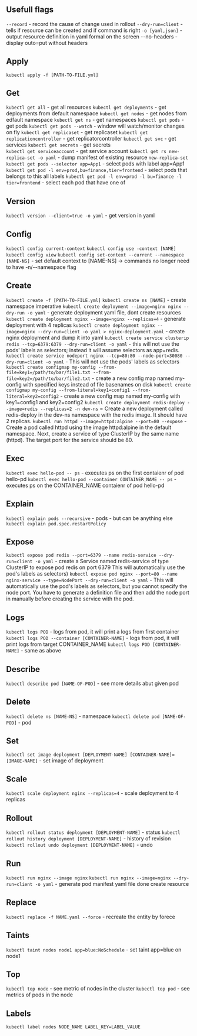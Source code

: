 ## Usefull flags 

`--record` - record the cause of change used in rollout
`--dry-run=client` - tells if resource can be created and if command  is right
`-o [yaml,json]` - output resource definition in yaml formal on the screen
--no-headers - display outo=put without headers

## Apply

`kubectl apply -f [PATH-TO-FILE.yml]`

## Get

`kubectl get all` - get all resources
`kubectl get deployments` - get deployments from default namespace
`kubectl get nodes` - get nodes from edfault namespace 
`kubectl get ns` - get namespaces 
`kubectl get pods` - get pods
`kubectl get pods --watch` - window will watch/monitor changes on fly
`kubectl get replicaset` - get replicaset
`kubectl get replicationcontroller` - get replicatorcontroller
`kubectl get svc` - get services
`kubectl get secrets` - get secrets   
`kubectl get serviceaccount` - get service account
`kubectl get rs new-replica-set -o yaml` - dump manifest of existing resource `new-replica-set`
`kubectl get pods --selector app=App1` - select pods with label app=App1
`kubectl get pod -l env=prod,bu=finance,tier=frontend` - select pods that belongs to this all labels
`kubectl get pod -l env=prod -l bu=finance -l tier=frontend` - select each pod that have one of

## Version

`kubectl version --client=true -o yaml` - get version in yaml

## Config

`kubectl config current-context`
`kubectl config use -context [NAME]`
`kubectl config view`
`kubectl config set-context --current --namespace [NAME-NS]` - set default context to [NAME-NS] -> commands no longer need to have -n/--namespace flag

## Create

`kubectl create -f [PATH-TO-FILE.yml]`
`kubectl create ns [NAME]` - create namespace imperative
`kubectl create deployment --image=nginx nginx --dry-run -o yaml` - generate deployment yaml file, dont create resources
`kubectl create deployment nginx --image=nginx --replicas=4` - generate deployment with 4 replicas
`kubectl create deployment nginx --image=nginx --dry-run=client -o yaml > nginx-deployment.yaml` - create nginx deployment and dump it into yaml
`kubectl create service clusterip redis --tcp=6379:6379 --dry-run=client -o yaml` - this will not use the pods' labels as selectors; instead it will assume selectors as app=redis.
`kubectl create service nodeport nginx --tcp=80:80 --node-port=30080 --dry-run=client -o yaml` - This will not use the pods' labels as selectors
`kubectl create configmap my-config --from-file=key1=/path/to/bar/file1.txt --from-file=key2=/path/to/bar/file2.txt` - create a new config map named my-config with specified keys instead of file basenames on disk
`kubectl create configmap my-config --from-literal=key1=config1 --from-literal=key2=config2` - create a new config map named my-config with key1=config1 and key2=config2
`kubectl create deployment redis-deploy --image=redis --replicas=2 -n dev-ns` = Create a new deployment called redis-deploy in the dev-ns namespace with the redis image. It should have 2 replicas.
`kubectl run httpd --image=httpd:alpine --port=80 --expose` - Create a pod called httpd using the image httpd:alpine in the default namespace. Next, create a service of type ClusterIP by the same name (httpd). The target port for the service should be 80.

## Exec 

`kubectl exec hello-pod -- ps` - executes ps on the first contaienr of pod hello-pd
`kubectl exec hello-pod --container CONTAINER_NAME -- ps` - executes ps on the CONTAINER_NAME contaienr of pod hello-pd

## Explain

`kubectl explain pods --recursive` - pods - but can be anything else
`kubectl explain pod.spec.restartPolicy` 

## Expose

`kubectl expose pod redis --port=6379 --name redis-service --dry-run=client -o yaml` - create a Service named redis-service of type ClusterIP to expose pod redis on port 6379 This will automatically use the pod's labels as selectors)
`kubectl expose pod nginx --port=80 --name nginx-service --type=NodePort --dry-run=client -o yaml` - This will automatically use the pod's labels as selectors, but you cannot specify the node port. You have to generate a definition file and then add the node port in manually before creating the service with the pod.

## Logs

`kubectl logs POD` - logs from pod, it will print a logs from first container
`kubectl logs POD --container [CONTAINER-NAME]` - logs from pod, it will print logs from target CONTAINER_NAME
`kubectl logs POD [CONTAINER-NAME]` - same as above 

## Describe

`kubectl describe pod [NAME-OF-POD]` - see more details abut given pod

## Delete

`kubectl delete ns [NAME-NS]` - namespace
`kubectl delete pod [NAME-OF-POD]` - pod

## Set 

`kubectl set image deployment [DEPLOYMENT-NAME] [CONTAINER-NAME]=[IMAGE-NAME]` - set image of deployment

## Scale

`kubectl scale deployment nginx --replicas=4` - scale deployment to 4 replicas

## Rollout 

`kubectl rollout status deployment [DEPLOYMENT-NAME]` - status
`kubectl rollout history deployment [DEPLOYMENT-NAME]` - history of revision  
`kubectl rollout undo deployment [DEPLOYMENT-NAME]` - undo 

## Run

`kubectl run nginx --image nginx`
`kubectl run nginx --image=nginx --dry-run=client -o yaml` - generate pod manifest yaml file done create resource

## Replace

`kubectl replace -f NAME.yaml --force` - recreate the entity by forece

## Taints

`kubectl taint nodes node1 app=blue:NoSchedule` - set taint app=blue on node1

## Top

`kubectl top node` - see metric of nodes in the cluster
`kubectl top pod` - see metrics of pods in the node

## Labels 

`kubectl label nodes NODE_NAME LABEL_KEY=LABEL_VALUE`

